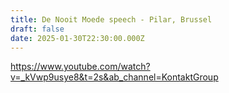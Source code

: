 ```yaml
---
title: De Nooit Moede speech - Pilar, Brussel
draft: false
date: 2025-01-30T22:30:00.000Z
---
```

https://www.youtube.com/watch?v=_kVwp9usye8&t=2s&ab_channel=KontaktGroup
